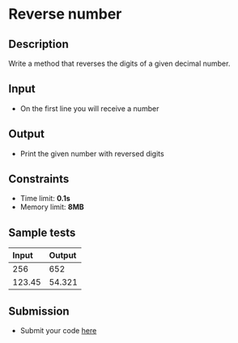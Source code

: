 # Reverse number

## Description
Write a method that reverses the digits of a given decimal number.

## Input
- On the first line you will receive a number

## Output
- Print the given number with reversed digits

## Constraints
- Time limit: **0.1s**
- Memory limit: **8MB**

## Sample tests

| Input  | Output |
|:-------|:-------|
| 256    | 652    |
| 123.45 | 54.321 |

## Submission
- Submit your code [here](http://bgcoder.com/Contests/Compete/Index/317#6)